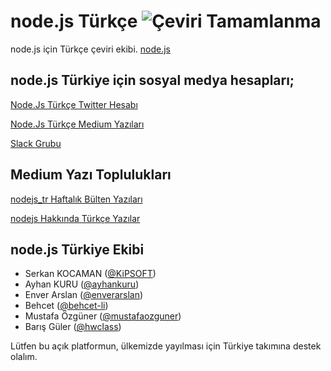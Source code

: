 # node.js Türkçe ![Çeviri Tamamlanma](https://img.shields.io/badge/Tamanlanma-%2525-green.svg?style=flat-square)

node.js için Türkçe çeviri ekibi. [node.js](https://nodejs.org/)

## node.js Türkiye için sosyal medya hesapları;

[Node.Js Türkçe Twitter Hesabı](https://twitter.com/nodejs_tr)

[Node.Js Türkçe Medium Yazıları](https://medium.com/@iojs_tr)

[Slack Grubu](https://iojstr.slack.com/)
## Medium Yazı Toplulukları

[nodejs_tr Haftalık Bülten Yazıları ](https://medium.com/iojs-haftalik-bulten)

[nodejs Hakkında Türkçe Yazılar ](https://medium.com/iojs-hakkinda-yazilar)


## node.js Türkiye Ekibi

- Serkan KOCAMAN ([@KiPSOFT](https://github.com/kipsoft))
- Ayhan KURU ([@ayhankuru](https://github.com/ayhankuru))
- Enver Arslan ([@enverarslan](https://github.com/enverarslan))
- Behcet ([@behcet-li](https://github.com/behcet-li))
- Mustafa Özgüner ([@mustafaozguner](https://github.com/mustafaozguner))
- Barış Güler ([@hwclass](https://github.com/hwclass))


Lütfen bu açık platformun, ülkemizde yayılması için Türkiye takımına destek olalım.

